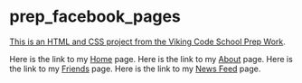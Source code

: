 prep_facebook_pages
===================

[This is an HTML and CSS project from the Viking Code School Prep Work](http://www.vikingcodeschool.com/web-markup-and-coding/let-s-build-facebook).


Here is the link to my <a href="#">Home</a> page.
Here is the link to my <a href="#">About</a> page.
Here is the link to my <a href="#">Friends</a> page.
Here is the link to my <a href="#">News Feed</a> page.

